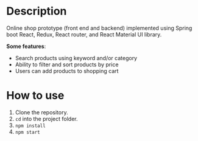 # Description

Online shop prototype (front end and backend) implemented using Spring boot React, Redux, React router, and React Material UI library.  
 

**Some features**:
- Search products using keyword and/or category
- Ability to filter and sort products by price
- Users can add products to shopping cart 
 
# How to use

1. Clone the repository.
2. ```cd``` into the project folder.
3. ```npm install```
4. ```npm start```

 


